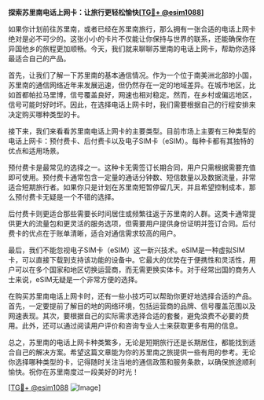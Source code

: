 **探索苏里南电话上网卡：让旅行更轻松愉快[[TG💪+ @esim1088](https://t.me/s/esim1088)]**

如果你计划前往苏里南，或者已经在苏里南旅行，那么拥有一张合适的电话上网卡绝对是必不可少的。这张小小的卡片不仅能让你保持与世界的联系，还能确保你在异国他乡的旅程更加顺畅。今天，我们就来聊聊苏里南的电话上网卡，帮助你选择最适合自己的产品。

首先，让我们了解一下苏里南的基本通信情况。作为一个位于南美洲北部的小国，苏里南的通信网络近年来发展迅速，但仍然存在一定的地域差异。在城市地区，比如首都帕拉马里博，信号覆盖良好，网速也相对稳定。然而，在乡村或偏远地区，信号可能时好时坏。因此，在选择电话上网卡时，我们需要根据自己的行程安排来决定购买哪种类型的卡。

接下来，我们来看看苏里南电话上网卡的主要类型。目前市场上主要有三种类型的电话上网卡：预付费卡、后付费卡以及电子SIM卡（eSIM）。每种卡都有其独特的优点和适用场景。

预付费卡是最常见的选择之一。这种卡无需签订长期合同，用户只需根据需要充值即可使用。预付费卡通常包含一定量的通话分钟数、短信数量以及数据流量，非常适合短期旅行者。如果你只是计划在苏里南短暂停留几天，并且希望控制成本，那么预付费卡无疑是一个不错的选择。

后付费卡则更适合那些需要长时间居住或频繁往返于苏里南的人群。这类卡通常提供更大的流量包和更灵活的服务选项，但需要用户提供身份证明并签订合同。后付费卡的优点在于账单清晰，适合对通信需求较高的用户。

最后，我们不能忽视电子SIM卡（eSIM）这一新兴技术。eSIM是一种虚拟SIM卡，可以直接下载到支持该功能的设备中。它最大的优势在于便携性和灵活性，用户可以在多个国家和地区切换运营商，而无需更换实体卡。对于经常出国的商务人士来说，eSIM无疑是一个非常方便的选择。

在购买苏里南电话上网卡时，还有一些小技巧可以帮助你更好地选择合适的产品。首先，一定要提前了解目的地的网络环境，包括运营商的品牌、信号覆盖范围以及网速表现。其次，要根据自己的实际需求选择合适的套餐，避免浪费不必要的费用。此外，还可以通过阅读用户评价和咨询专业人士来获取更多有用的信息。

总之，苏里南的电话上网卡种类繁多，无论是短期旅行还是长期居住，都能找到适合自己的解决方案。希望这篇文章能为你的苏里南之旅提供一些有用的参考。无论你选择哪种类型的卡，记得随时关注当地的通信政策和服务条款，以确保旅途顺利愉快。祝你在苏里南度过一段美好的时光！

[[TG💪+ @esim1088](https://t.me/s/esim1088) ![Image](https://i.postimg.cc/4NQfJmqS/Snipaste-2025-05-13-00-14-12.png)]